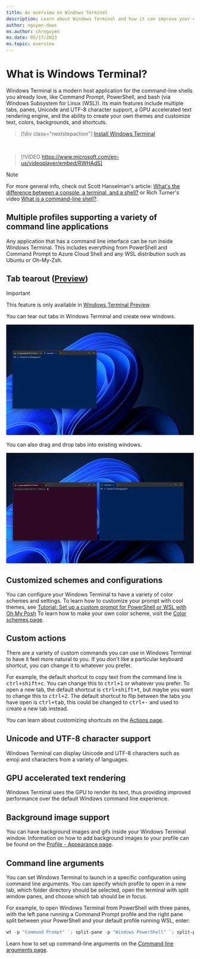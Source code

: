 ```yaml
---
title: An overview on Windows Terminal
description: Learn about Windows Terminal and how it can improve your command line workflow.
author: nguyen-dows
ms.author: chrnguyen
ms.date: 05/17/2023
ms.topic: overview
---
```


# What is Windows Terminal?

Windows Terminal is a modern host application for the command-line shells you already love, like Command Prompt, PowerShell, and bash (via Windows Subsystem for Linux (WSL)). Its main features include multiple tabs, panes, Unicode and UTF-8 character support, a GPU accelerated text rendering engine, and the ability to create your own themes and customize text, colors, backgrounds, and shortcuts.

> [!div class="nextstepaction"]
> [Install Windows Terminal](https://aka.ms/terminal)

<br>

> [!VIDEO https://www.microsoft.com/en-us/videoplayer/embed/RWHAdS]

> [!NOTE]
> For more general info, check out Scott Hanselman's article: [What's the difference between a console, a terminal, and a shell?](https://www.hanselman.com/blog/WhatsTheDifferenceBetweenAConsoleATerminalAndAShell.aspx) or Rich Turner's video [What is a command-line shell?](https://channel9.msdn.com/Blogs/One-Dev-Minute/What-is-a-command-line-shell--One-Dev-Question).

## Multiple profiles supporting a variety of command line applications

Any application that has a command line interface can be run inside Windows Terminal. This includes everything from PowerShell and Command Prompt to Azure Cloud Shell and any WSL distribution such as Ubuntu or Oh-My-Zsh.

## Tab tearout ([Preview](https://aka.ms/terminal-preview))
> [!IMPORTANT]
> This feature is only available in [Windows Terminal Preview](https://aka.ms/terminal-preview).

You can tear out tabs in Windows Terminal and create new windows.

![Windows Terminal tab tearout](./images/tear-tab.gif)

You can also drag and drop tabs into existing windows.

![Dragging and dropping tabs into Terminal windows](./images/attach-tab.gif)

## Customized schemes and configurations

You can configure your Windows Terminal to have a variety of color schemes and settings. To learn how to customize your prompt with cool themes, see [Tutorial: Set up a custom prompt for PowerShell or WSL with Oh My Posh](./tutorials/custom-prompt-setup.md) To learn how to make your own color scheme, visit the [Color schemes page](./customize-settings/color-schemes.md).

## Custom actions

There are a variety of custom commands you can use in Windows Terminal to have it feel more natural to you. If you don't like a particular keyboard shortcut, you can change it to whatever you prefer.

For example, the default shortcut to copy text from the command line is <kbd>ctrl+shift+c</kbd>. You can change this to <kbd>ctrl+1</kbd> or whatever you prefer. To open a new tab, the default shortcut is <kbd>ctrl+shift+t</kbd>, but maybe you want to change this to <kbd>ctrl+2</kbd>. The default shortcut to flip between the tabs you have open is <kbd>ctrl+tab</kbd>, this could be changed to <kbd>ctrl+-</kbd> and used to create a new tab instead.

You can learn about customizing shortcuts on the [Actions page](./customize-settings/actions.md).

## Unicode and UTF-8 character support

Windows Terminal can display Unicode and UTF-8 characters such as emoji and characters from a variety of languages.

## GPU accelerated text rendering

Windows Terminal uses the GPU to render its text, thus providing improved performance over the default Windows command line experience.

## Background image support

You can have background images and gifs inside your Windows Terminal window. Information on how to add background images to your profile can be found on the [Profile - Appearance page](./customize-settings/profile-appearance.md#background-images-and-icons).

## Command line arguments

You can set Windows Terminal to launch in a specific configuration using command line arguments. You can specify which profile to open in a new tab, which folder directory should be selected, open the terminal with split window panes, and choose which tab should be in focus.

For example, to open Windows Terminal from PowerShell with three panes, with the left pane running a Command Prompt profile and the right pane split between your PowerShell and your default profile running WSL, enter:

```powershell
wt -p "Command Prompt" `; split-pane -p "Windows PowerShell" `; split-pane -H wsl.exe
```

Learn how to set up command-line arguments on the [Command line arguments page](./command-line-arguments.md).
